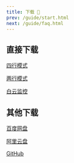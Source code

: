 ```yaml
---
title: 下载 🐣
prev: /guide/start.html
next: /guide/faq.html
---
```


## 直接下载

<a href="https://gcore.jsdelivr.net/gh/dunhuixiao/LiyuTargetMon@docs/targetmon/%E3%80%90%E9%B2%A4%E9%B1%BC%E7%9B%91%E6%8E%A7%E3%80%91v1.5.2%EF%BC%88%E5%9B%9B%E8%A1%8C%E6%A8%A1%E5%BC%8F%EF%BC%89.jx3dat" download="【鲤鱼监控】1.5.2（四行模式）.jx3dat">四行模式</a>

<a href="https://gcore.jsdelivr.net/gh/dunhuixiao/LiyuTargetMon@docs/targetmon/%E3%80%90%E9%B2%A4%E9%B1%BC%E7%9B%91%E6%8E%A7%E3%80%91v1.5.2%EF%BC%88%E4%B8%A4%E8%A1%8C%E6%A8%A1%E5%BC%8F%EF%BC%89.jx3dat" download="【鲤鱼监控】1.5.2（两行模式）.jx3dat">两行模式</a>

<a href="https://gcore.jsdelivr.net/gh/dunhuixiao/LiyuTargetMon@docs/targetmon/%E3%80%90%E9%B2%A4%E9%B1%BC%E7%9B%91%E6%8E%A7%E3%80%91v1.5.2%EF%BC%88%E7%99%BD%E4%BA%91%E7%9B%91%E6%8E%A7%EF%BC%89.jx3dat" download="【鲤鱼监控】1.5.2（白云监控）.jx3dat">白云监控</a>

## 其他下载

[百度网盘](https://pan.baidu.com/s/1pi6m2ErZq7WWQf9c5wzpig?pwd=ksvq)

[阿里云盘](https://www.alipan.com/s/Asr4VinYiqpt)

[GitHub](https://github.com/dunhuixiao/LiyuTargetMon/releases)